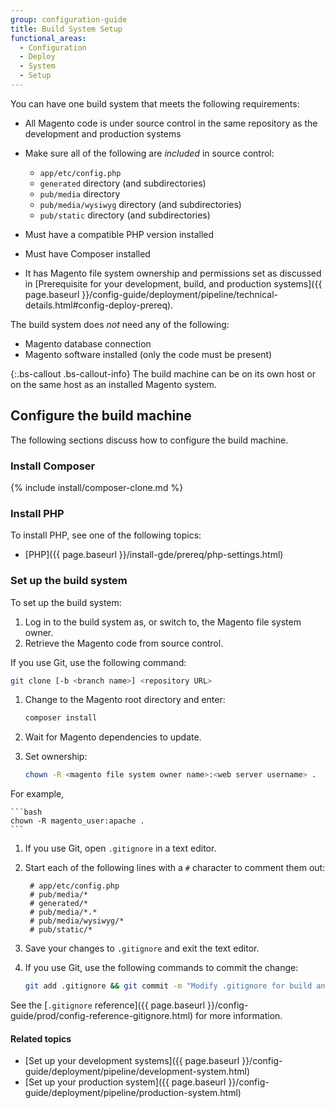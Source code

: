 ```yaml
---
group: configuration-guide
title: Build System Setup
functional_areas:
  - Configuration
  - Deploy
  - System
  - Setup
---
```


You can have one build system that meets the following requirements:

* All Magento code is under source control in the same repository as the development and production systems
* Make sure all of the following are _included_ in source control:

  * `app/etc/config.php`
  * `generated` directory (and subdirectories)
  * `pub/media` directory
  * `pub/media/wysiwyg` directory (and subdirectories)
  * `pub/static` directory (and subdirectories)
* Must have a compatible PHP version installed
* Must have Composer installed
* It has Magento file system ownership and permissions set as discussed in [Prerequisite for your development, build, and production systems]({{ page.baseurl }}/config-guide/deployment/pipeline/technical-details.html#config-deploy-prereq).

The build system does _not_ need any of the following:

* Magento database connection
* Magento software installed (only the code must be present)

{:.bs-callout .bs-callout-info}
The build machine can be on its own host or on the same host as an installed Magento system.

## Configure the build machine

The following sections discuss how to configure the build machine.

### Install Composer

{% include install/composer-clone.md %}

### Install PHP

To install PHP, see one of the following topics:

* [PHP]({{ page.baseurl }}/install-gde/prereq/php-settings.html)

### Set up the build system

To set up the build system:

1. Log in to the build system as, or switch to, the Magento file system owner.
1. Retrieve the Magento code from source control.

  If you use Git, use the following command:

   ```bash
  git clone [-b <branch name>] <repository URL>
  ```

1. Change to the Magento root directory and enter:

    ```bash
    composer install
    ```

1. Wait for Magento dependencies to update.
1. Set ownership:

    ```bash
    chown -R <magento file system owner name>:<web server username> .
    ```

  For example,

    ```bash
    chown -R magento_user:apache .
    ```

1. If you use Git, open `.gitignore` in a text editor.
1. Start each of the following lines with a `#` character to comment them out:

   ```text
    # app/etc/config.php
    # pub/media/*
    # generated/*
    # pub/media/*.*
    # pub/media/wysiwyg/*
    # pub/static/*
   ```

1. Save your changes to `.gitignore` and exit the text editor.
1. If you use Git, use the following commands to commit the change:

    ```bash
    git add .gitignore && git commit -m "Modify .gitignore for build and production"
    ```

  See the [`.gitignore` reference]({{ page.baseurl }}/config-guide/prod/config-reference-gitignore.html) for more information.

#### Related topics

* [Set up your development systems]({{ page.baseurl }}/config-guide/deployment/pipeline/development-system.html)
* [Set up your production system]({{ page.baseurl }}/config-guide/deployment/pipeline/production-system.html)
